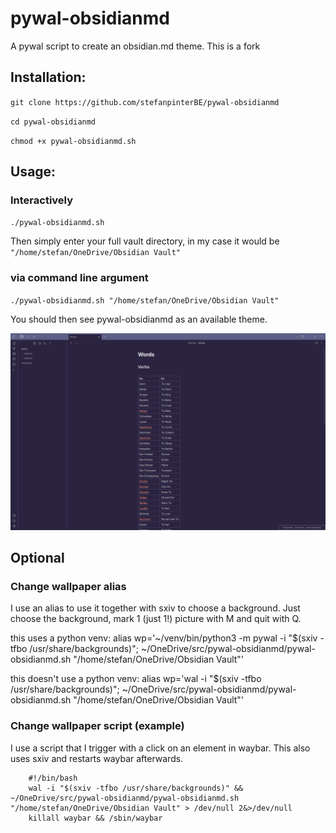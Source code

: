 # pywal-obsidianmd
A pywal script to create an obsidian.md theme.
This is a fork

## Installation:

`git clone https://github.com/stefanpinterBE/pywal-obsidianmd`

`cd pywal-obsidianmd`

`chmod +x pywal-obsidianmd.sh`


## Usage:

### Interactively

`./pywal-obsidianmd.sh`

Then simply enter your full vault directory, in my case it would be `"/home/stefan/OneDrive/Obsidian Vault"`

### via command line argument
`./pywal-obsidianmd.sh "/home/stefan/OneDrive/Obsidian Vault"`




You should then see pywal-obsidianmd as an available theme.

![theme](/20230328_08h27m48s_grim.png)

## Optional

### Change wallpaper alias

I use an alias to use it together with sxiv to choose a background. Just choose the background, mark 1 (just 1!) picture with M and quit with Q.

this uses a python venv:
        alias wp='~/venv/bin/python3 -m pywal -i "$(sxiv -tfbo /usr/share/backgrounds)"; ~/OneDrive/src/pywal-obsidianmd/pywal-obsidianmd.sh "/home/stefan/OneDrive/Obsidian Vault"'

this doesn't use a python venv:
        alias wp='wal -i "$(sxiv -tfbo /usr/share/backgrounds)"; ~/OneDrive/src/pywal-obsidianmd/pywal-obsidianmd.sh "/home/stefan/OneDrive/Obsidian Vault"'


### Change wallpaper script (example)

I use a script that I trigger with a click on an element in waybar. This also uses sxiv and restarts waybar afterwards.

        #!/bin/bash
        wal -i "$(sxiv -tfbo /usr/share/backgrounds)" && ~/OneDrive/src/pywal-obsidianmd/pywal-obsidianmd.sh "/home/stefan/OneDrive/Obsidian Vault" > /dev/null 2&>/dev/null
        killall waybar && /sbin/waybar
